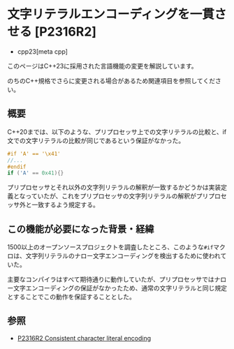 # 文字リテラルエンコーディングを一貫させる [P2316R2]
* cpp23[meta cpp]

<!-- start lang caution -->

このページはC++23に採用された言語機能の変更を解説しています。

のちのC++規格でさらに変更される場合があるため関連項目を参照してください。

<!-- last lang caution -->

## 概要
C++20までは、以下のような、プリプロセッサ上での文字リテラルの比較と、if文での文字リテラルの比較が同じであるという保証がなかった。

```cpp
#if 'A' == '\x41'
//...
#endif
if ('A' == 0x41){}
```

プリプロセッサとそれ以外の文字列リテラルの解釈が一致するかどうかは実装定義となっていたが、これをプリプロセッサの文字列リテラルの解釈がプリプロセッサ外と一致するよう規定する。


## この機能が必要になった背景・経緯
1500以上のオープンソースプロジェクトを調査したところ、このような`#if`マクロは、文字列リテラルのナロー文字エンコーディングを検出するために使われていた。

主要なコンパイラはすべて期待通りに動作していたが、プリプロセッサではナロー文字エンコーディングの保証がなかったため、通常の文字リテラルと同じ規定とすることでこの動作を保証することとした。


## 参照
- [P2316R2 Consistent character literal encoding](https://www.open-std.org/jtc1/sc22/wg21/docs/papers/2021/p2316r2.pdf)